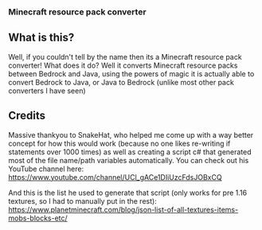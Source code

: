 ### Minecraft resource pack converter

## What is this?
Well, if you couldn't tell by the name then its a Minecraft resource pack converter! What does it do? Well it converts Minecraft resource packs between Bedrock and Java, using the powers of magic it is actually able to convert Bedrock to Java, or Java to Bedrock (unlike most other pack converters I have seen)

## Credits
Massive thankyou to SnakeHat, who helped me come up with a way better concept for how this would work (because no one likes re-writing if statements over 1000 times) as well as creating a script c# that generated most of the file name/path variables automatically. You can check out his YouTube channel here: https://www.youtube.com/channel/UCl_gACe1DIiUzcFdsJOBxCQ

And this is the list he used to generate that script (only works for pre 1.16 textures, so I had to manually put in the rest): https://www.planetminecraft.com/blog/json-list-of-all-textures-items-mobs-blocks-etc/
